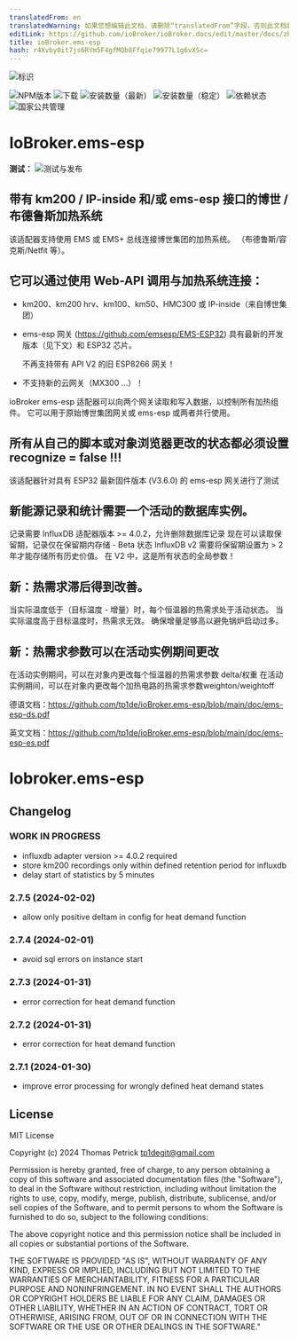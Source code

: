 ```yaml
---
translatedFrom: en
translatedWarning: 如果您想编辑此文档，请删除“translatedFrom”字段，否则此文档将再次自动翻译
editLink: https://github.com/ioBroker/ioBroker.docs/edit/master/docs/zh-cn/adapterref/iobroker.ems-esp/README.md
title: ioBroker.ems-esp
hash: r4Xvby0it7js6RYm5F4gfMQb8Ffqie79977L1g6vXSc=
---
```

![标识](../../../en/adapterref/iobroker.ems-esp/admin/ems-esp.png)

![NPM版本](https://img.shields.io/npm/v/iobroker.ems-esp.svg)
![下载](https://img.shields.io/npm/dm/iobroker.ems-esp.svg)
![安装数量（最新）](https://iobroker.live/badges/ems-esp-installed.svg)
![安装数量（稳定）](https://iobroker.live/badges/ems-esp-stable.svg)
![依赖状态](https://img.shields.io/david/tp1de/iobroker.ems-esp.svg)
![国家公共管理](https://nodei.co/npm/iobroker.ems-esp.png?downloads=true)

# IoBroker.ems-esp
**测试：** ![测试与发布](https://github.com/tp1de/ioBroker.ems-esp/workflows/Test%20and%20Release/badge.svg)

## 带有 km200 / IP-inside 和/或 ems-esp 接口的博世 / 布德鲁斯加热系统
该适配器支持使用 EMS 或 EMS+ 总线连接博世集团的加热系统。
（布德鲁斯/容克斯/Netfit 等）。

## 它可以通过使用 Web-API 调用与加热系统连接：
* km200、km200 hrv、km100、km50、HMC300 或 IP-inside（来自博世集团）

* ems-esp 网关 (https://github.com/emsesp/EMS-ESP32) 具有最新的开发版本（见下文）和 ESP32 芯片。

  不再支持带有 API V2 的旧 ESP8266 网关！

* 不支持新的云网关（MX300 ...）！

ioBroker ems-esp 适配器可以向两个网关读取和写入数据，以控制所有加热组件。
它可以用于原始博世集团网关或 ems-esp 或两者并行使用。

## 所有从自己的脚本或对象浏览器更改的状态都必须设置 recognize = false !!!
该适配器针对具有 ESP32 最新固件版本 (V3.6.0) 的 ems-esp 网关进行了测试

## 新能源记录和统计需要一个活动的数据库实例。
记录需要 InfluxDB 适配器版本 >= 4.0.2，允许删除数据库记录 现在可以读取保留期，记录仅在保留期内存储 - Beta 状态 InfluxDB v2 需要将保留期设置为 > 2 年才能存储所有历史价值。
在 V2 中，这是所有状态的全局参数！

## 新：热需求滞后得到改善。
当实际温度低于（目标温度 - 增量）时，每个恒温器的热需求处于活动状态。
当实际温度高于目标温度时，热需求无效。
确保增量足够高以避免锅炉启动过多。

## 新：热需求参数可以在活动实例期间更改
在活动实例期间，可以在对象内更改每个恒温器的热需求参数 delta/权重 在活动实例期间，可以在对象内更改每个加热电路的热需求参数weighton/weightoff

德语文档：https://github.com/tp1de/ioBroker.ems-esp/blob/main/doc/ems-esp-ds.pdf

英文文档：https://github.com/tp1de/ioBroker.ems-esp/blob/main/doc/ems-esp-es.pdf

# Iobroker.ems-esp

## Changelog
<!--
	Placeholder for the next version (at the beginning of the line):
	### **WORK IN PROGRESS**
-->
### **WORK IN PROGRESS**
* influxdb adapter version >= 4.0.2 required 
* store km200 recordings only within defined retention period for influxdb
* delay start of statistics by 5 minutes

### 2.7.5 (2024-02-02)
* allow only positive deltam in config for heat demand function

### 2.7.4 (2024-02-01)
* avoid sql errors on instance start

### 2.7.3 (2024-01-31)
* error correction for heat demand function

### 2.7.2 (2024-01-31)
* error correction for heat demand function

### 2.7.1 (2024-01-30)
* improve error processing for wrongly defined heat demand states

## License
MIT License

Copyright (c) 2024 Thomas Petrick <tp1degit@gmail.com>

Permission is hereby granted, free of charge, to any person obtaining a copy
of this software and associated documentation files (the "Software"), to deal
in the Software without restriction, including without limitation the rights
to use, copy, modify, merge, publish, distribute, sublicense, and/or sell
copies of the Software, and to permit persons to whom the Software is
furnished to do so, subject to the following conditions:

The above copyright notice and this permission notice shall be included in all
copies or substantial portions of the Software.

THE SOFTWARE IS PROVIDED "AS IS", WITHOUT WARRANTY OF ANY KIND, EXPRESS OR
IMPLIED, INCLUDING BUT NOT LIMITED TO THE WARRANTIES OF MERCHANTABILITY,
FITNESS FOR A PARTICULAR PURPOSE AND NONINFRINGEMENT. IN NO EVENT SHALL THE
AUTHORS OR COPYRIGHT HOLDERS BE LIABLE FOR ANY CLAIM, DAMAGES OR OTHER
LIABILITY, WHETHER IN AN ACTION OF CONTRACT, TORT OR OTHERWISE, ARISING FROM,
OUT OF OR IN CONNECTION WITH THE SOFTWARE OR THE USE OR OTHER DEALINGS IN THE
SOFTWARE."